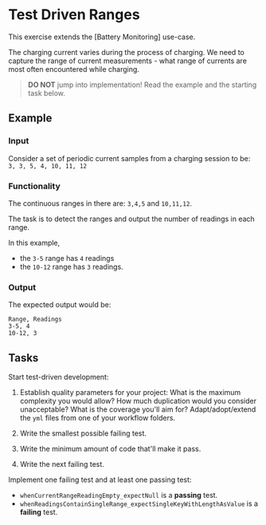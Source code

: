 # Test Driven Ranges

This exercise extends the [Battery Monitoring] use-case.

The charging current varies during the process of charging.
We need to capture the range of current measurements -
what range of currents are most often encountered while charging.

> **DO NOT** jump into implementation! Read the example and the starting task below.

## Example

### Input

Consider a set of periodic current samples from a charging session to be:
`3, 3, 5, 4, 10, 11, 12`

### Functionality

The continuous ranges in there are: `3,4,5` and `10,11,12`.

The task is to detect the ranges and
output the number of readings in each range.

In this example,

- the `3-5` range has `4` readings
- the `10-12` range has `3` readings.

### Output

The expected output would be:

```
Range, Readings
3-5, 4
10-12, 3
```

## Tasks

Start test-driven development:

1. Establish quality parameters for your project: What is the maximum complexity you would allow? How much duplication would you consider unacceptable? What is the coverage you'll aim for?
Adapt/adopt/extend the `yml` files from one of your workflow folders.

1. Write the smallest possible failing test.

1. Write the minimum amount of code that'll make it pass.

1. Write the next failing test.

Implement one failing test and at least one passing test:

- `whenCurrentRangeReadingEmpty_expectNull` is a **passing** test.
- `whenReadingsContainSingleRange_expectSingleKeyWithLengthAsValue` is a **failing** test.


